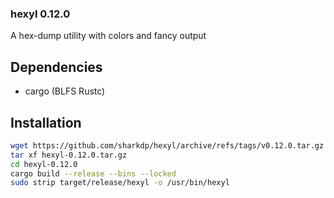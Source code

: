 ### hexyl 0.12.0

A hex-dump utility with colors and fancy output

## Dependencies

* cargo (BLFS Rustc)

## Installation

```sh
wget https://github.com/sharkdp/hexyl/archive/refs/tags/v0.12.0.tar.gz -O hexyl-0.12.0.tar.gz
tar xf hexyl-0.12.0.tar.gz
cd hexyl-0.12.0
cargo build --release --bins --locked
sudo strip target/release/hexyl -o /usr/bin/hexyl
```
